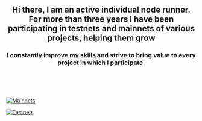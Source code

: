 <h2 align="center">Hi there, I am an active individual node runner. 
  For more than three years I have been participating in testnets and mainnets of various projects, helping them grow</h2>

  
<h3 align="center">I constantly improve my skills and strive to bring value to every project in which I participate.</h3>
<br>
<br>
<br>

<a href="https://ibb.co/6XpMyg2"><img src="https://i.ibb.co/hYn6gDk/Mainnets.jpg" alt="Mainnets" border="0"></a>

<a href="https://ibb.co/P4FcQkN"><img src="https://i.ibb.co/92cbtPN/Testnets.jpg" alt="Testnets" border="0"></a>


